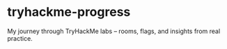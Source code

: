 # tryhackme-progress
My journey through TryHackMe labs – rooms, flags, and insights from real practice.
